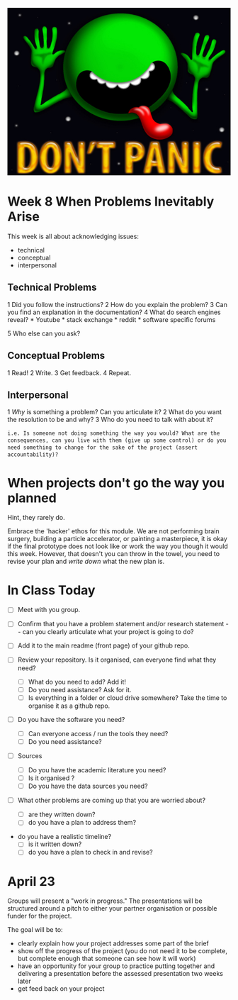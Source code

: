 ![Dont Panic](../demonstration_project/media/images/dontpanic.jpg)

# Week 8 When Problems Inevitably Arise
This week is all about acknowledging issues:
* technical
* conceptual 
* interpersonal 

## Technical Problems

1 Did you follow the instructions?
2 How do you explain the problem?
3 Can you find an explanation in the documentation?
4 What do search engines reveal?
    * Youtube
    * stack exchange
    * reddit
    * software specific forums

5 Who else can you ask?

## Conceptual Problems

1 Read!
2 Write.
3 Get feedback.
4 Repeat.

## Interpersonal 
1 _Why_ is something a problem? Can you articulate it?
2 What do you want the resolution to be and why?
3 Who do you need to talk with about it?

    i.e. Is someone not doing something the way you would? What are the consequences, can you live with them (give up some control) or do you need something to change for the sake of the project (assert accountability)?

# When projects don't go the way you planned
Hint, they rarely do.

Embrace the 'hacker' ethos for this module. We are not performing brain surgery, building a particle accelerator, or painting a masterpiece, it is okay if the final prototype does not look like or work the way you though it would this week. However, that doesn't you can throw in the towel, you need to revise your plan and *write down* what the new plan is.

# In Class Today

- [ ] Meet with you group.

- [ ] Confirm that you have a problem statement and/or research statement -- can you clearly articulate what your project is going to do?

- [ ] Add it to the main readme (front page) of your github repo.

- [ ] Review your repository. Is it organised, can everyone find what they need?

    - [ ] What do you need to add? Add it!
    - [ ] Do you need assistance? Ask for it.
    - [ ] Is everything in a folder or cloud drive somewhere? Take the time to organise it as a github repo.

- [ ] Do you have the software you need?
    - [ ] Can everyone access / run the tools they need?
    - [ ] Do you need assistance?

- [ ] Sources
    - [ ] Do you have the academic literature you need?
    - [ ] Is it organised ?
    - [ ] Do you have the data sources you need?

- [ ] What other problems are coming up that you are worried about?
    - [ ] are they written down?
    - [ ] do you have a plan to address them?

- do you have a realistic timeline? 
    - [ ] is it written down?
    - [ ] do you have a plan to check in and revise?

# April 23
Groups will present a "work in progress." The presentations will be structured around a pitch to either your partner organisation or possible funder for the project.

The goal will be to:
- clearly explain how your project addresses some part of the brief
- show off the progress of the project (you do not need it to be complete, but complete enough that someone can see how it will work)
- have an opportunity for your group to practice putting together and delivering a presentation before the assessed presentation two weeks later
- get feed back on your project
